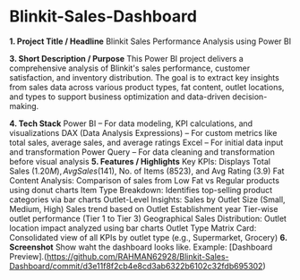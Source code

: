 # Blinkit-Sales-Dashboard
**1. Project Title / Headline**
Blinkit Sales Performance Analysis using Power BI

**3. Short Description / Purpose**
This Power BI project delivers a comprehensive analysis of Blinkit's sales performance, customer satisfaction, and inventory distribution. The goal is to extract key insights from sales data across various product types, fat content, outlet locations, and types to support business optimization and data-driven decision-making.

**4. Tech Stack**
Power BI – For data modeling, KPI calculations, and visualizations
DAX (Data Analysis Expressions) – For custom metrics like total sales, average sales, and average ratings
Excel  – For initial data input and transformation
Power Query – For data cleaning and transformation before visual analysis
**5. Features / Highlights**
Key KPIs: Displays Total Sales ($1.20M), Avg Sales ($141), No. of Items (8523), and Avg Rating (3.9)
Fat Content Analysis: Comparison of sales from Low Fat vs Regular products using donut charts
Item Type Breakdown: Identifies top-selling product categories via bar charts
Outlet-Level Insights:
Sales by Outlet Size (Small, Medium, High)
Sales trend based on Outlet Establishment year
Tier-wise outlet performance (Tier 1 to Tier 3)
Geographical Sales Distribution: Outlet location impact analyzed using bar charts
Outlet Type Matrix Card: Consolidated view of all KPIs by outlet type (e.g., Supermarket, Grocery)
**6. Screenshot**
Show waht the dashboard looks like.
Example: [Dashboard Preview].(https://github.com/RAHMAN62928/Blinkit-Sales-Dashboard/commit/d3e11f8f2cb4e8cd3ab6322b6102c32fdb695302)
